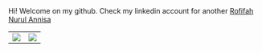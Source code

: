 <html>
  <head>
    <link href="https://cdn.jsdelivr.net/npm/bootstrap@5.0.0-beta3/dist/css/bootstrap.min.css" rel="stylesheet" integrity="sha384-eOJMYsd53ii+scO/bJGFsiCZc+5NDVN2yr8+0RDqr0Ql0h+rP48ckxlpbzKgwra6" crossorigin="anonymous">

  </head>
  <body>
    Hi! Welcome on my github. Check my linkedin account for another <a href="https://www.linkedin.com/in/rofifah-nurul-annisa-1608/">Rofifah Nurul Annisa</a>
    <table class= "border-0">
  <tr >
    <td > <img src="https://github-readme-stats.vercel.app/api/?username=rofifahnurul&hide=stars&count_private=true&theme=tokyonight&bg_color=45,28272B,413F49&hide_border=true&show_icons=true)]()"></td>
    <td><img src="https://github-readme-stats.vercel.app/api/top-langs/?username=rofifahnurul&layout=compact&theme=tokyonight&bg_color=45,28272B,413F49&langs_count=5&hide_border=true)]()"></td>
  </tr>

</table>
  </body>
  
</html>

<!--
### Welcoming everyone on my page 👋
**rofifahnurul/rofifahnurul** is a ✨ _special_ ✨ repository because its `README.md` (this file) appears on your GitHub profile.

Here are some ideas to get you started:

- 🔭 I’m currently working on ...
- 🌱 I’m currently learning ...
- 👯 I’m looking to collaborate on ...
- 🤔 I’m looking for help with ...
- 💬 Ask me about ...
- 📫 How to reach me: ...
- 😄 Pronouns: ...
- ⚡ Fun fact: ...
-->
